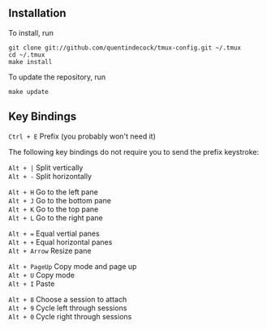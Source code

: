 Installation
------------

To install, run

    git clone git://github.com/quentindecock/tmux-config.git ~/.tmux
    cd ~/.tmux
    make install

To update the repository, run

    make update

Key Bindings
-------------

`Ctrl + E` Prefix (you probably won't need it)

The following key bindings do not require you to send the prefix keystroke:

`Alt + |` Split vertically  
`Alt + -` Split horizontally  

`Alt + H` Go to the left pane  
`Alt + J` Go to the bottom pane  
`Alt + K` Go to the top pane  
`Alt + L` Go to the right pane  

`Alt + =` Equal vertial panes  
`Alt + +` Equal horizontal panes  
`Alt + Arrow` Resize pane  

`Alt + PageUp` Copy mode and page up  
`Alt + U` Copy mode  
`Alt + I` Paste  

`Alt + 8` Choose a session to attach  
`Alt + 9` Cycle left through sessions  
`Alt + 0` Cycle right through sessions  
